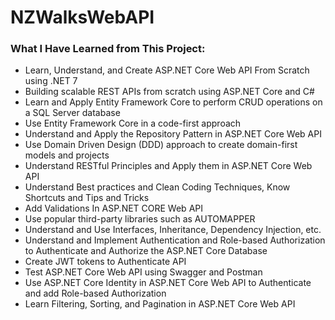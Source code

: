 # NZWalksWebAPI

### What I Have Learned from This Project:

- Learn, Understand, and Create ASP.NET Core Web API From Scratch using .NET 7
- Building scalable REST APIs from scratch using ASP.NET Core and C#
- Learn and Apply Entity Framework Core to perform CRUD operations on a SQL Server database
- Use Entity Framework Core in a code-first approach
- Understand and Apply the Repository Pattern in ASP.NET Core Web API
- Use Domain Driven Design (DDD) approach to create domain-first models and projects
- Understand RESTful Principles and Apply them in ASP.NET Core Web API
- Understand Best practices and Clean Coding Techniques, Know Shortcuts and Tips and Tricks
- Add Validations In ASP.NET CORE Web API
- Use popular third-party libraries such as AUTOMAPPER
- Understand and Use Interfaces, Inheritance, Dependency Injection, etc.
- Understand and Implement Authentication and Role-based Authorization to Authenticate and Authorize the ASP.NET Core Database
- Create JWT tokens to Authenticate API
- Test ASP.NET Core Web API using Swagger and Postman
- Use ASP.NET Core Identity in ASP.NET Core Web API to Authenticate and add Role-based Authorization
- Learn Filtering, Sorting, and Pagination in ASP.NET Core Web API
